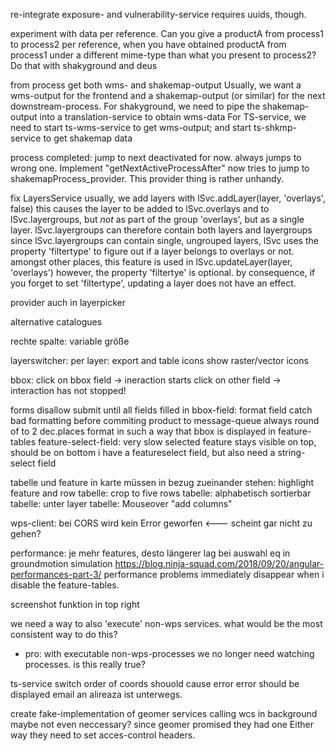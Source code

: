 re-integrate exposure- and vulnerability-service
    requires uuids, though.

experiment with data per reference. 
    Can you give a productA from process1 to process2 per reference,
    when you have obtained productA from process1 under a different mime-type than what you present to process2?
        Do that with shakyground and deus

from process get both wms- and shakemap-output
    Usually, we want a wms-output for the frontend
    and a shakemap-output (or similar) for the next downstream-process.
        For shakyground, we need to pipe the shakemap-output into a translation-service to obtain wms-data
        For TS-service, we need to start ts-wms-service to get wms-output; and start ts-shkmp-service to get shakemap data





process completed: jump to next
    deactivated for now.
    always jumps to wrong one. Implement "getNextActiveProcessAfter"
        now tries to jump to shakemapProcess_provider. This provider thing is rather unhandy.

fix LayersService
    usually, we add layers with lSvc.addLayer(layer, 'overlays', false)
    this causes the layer to be added 
        to lSvc.overlays
        and to lSvc.layergroups, but *not* as part of the group 'overlays', but as a single layer.
    lSvc.layergroups can therefore contain both layers and layergroups
    since lSvc.layergroups can contain single, ungrouped layers, lSvc uses the property 'filtertype' to figure out if a layer belongs to overlays or not. 
        amongst other places, this feature is used in lSvc.updateLayer(layer, 'overlays')
    however, the property 'filtertye' is optional. 
        by consequence, if you forget to set 'filtertype', updating a layer does not have an effect. 

provider auch in layerpicker

alternative catalogues

rechte spalte: variable größe

layerswitcher: 
    per layer: export and table icons
    show raster/vector icons

bbox: 
    click on bbox field -> ineraction starts
    click on other field -> interaction has not stopped!

forms
    disallow submit until all fields filled in 
    bbox-field: format field
        catch bad formatting before commiting product to message-queue
        always round of to 2 dec.places
        format in such a way that bbox is displayed in feature-tables
    feature-select-field: 
        very slow
        selected feature stays visible on top, should be on bottom
    i have a featureselect field, but also need a string-select field

tabelle und feature in karte müssen in bezug zueinander stehen: highlight feature and row
tabelle: crop to five rows
tabelle: alphabetisch sortierbar
tabelle: unter layer
tabelle: Mouseover "add columns"
        
wps-client:
    bei CORS wird kein Error geworfen <--- scheint gar nicht zu gehen?

performance: 
    je mehr features, desto längerer lag bei auswahl eq in groundmotion simulation
    https://blog.ninja-squad.com/2018/09/20/angular-performances-part-3/
    performance problems immediately disappear when i disable the feature-tables. 

screenshot funktion in top right

we need a way to also 'execute' non-wps services. 
what would be the most consistent way to do this?
 - pro: with executable non-wps-processes we no longer need watching processes. 
    is this really true?

ts-service
    switch order of coords
        shouold cause error
        error should be displayed
    email an alireaza ist unterwegs. 

create fake-implementation of geomer services
    calling wcs in background
    maybe not even neccessary? since geomer promised they had one
        Either way they need to set acces-control headers. 